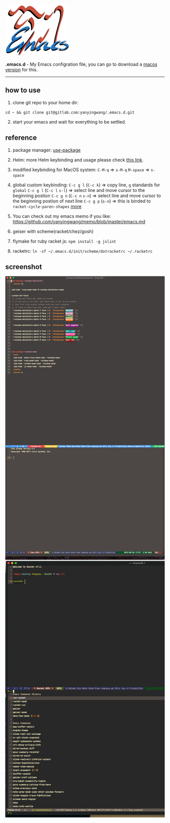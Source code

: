 <img src="https://raw.githubusercontent.com/yanyingwang/.emacs.d/master/favicon.png" alt="favicon" width="200"/>

**.emacs.d** - My Emacs configration file, you can go to download a [macos version](https://emacsformacosx.com/) for this.

---

## how to use
1. clone git repo to your home dir:
~~~shell
cd ~ && git clone git@gitlab.com:yanyingwang/.emacs.d.git
~~~

2. start your emacs and wait for everything to be settled.


## reference
1. package manager: [use-package](https://github.com/jwiegley/use-package)
2. Helm: more Helm keybinding and usage please check [this link](http://tuhdo.github.io/helm-intro.html).
3. modified keybinding for MacOS system:
   `C-M-q` => `s-M-q`
   `M-space` => `s-space`

4. global custom keybinding:
   `C-c g l` (`C-c k`) => copy line, `g` standards for `global`
   `C-c g l` (`C-c l` `s-l`) => select line and move cursor to the beginning postion
   `C-c g n` (`C-c n` `s-n`) => select line and move cursor to the beginning postion of next line
   `C-c g p` (`s-n`) => this is binded to `racket-cycle-paren-shapes`
   [more](https://github.com/yanyingwang/.emacs.d/blob/master/init/self/keybinding.el)
5. You can check out my emacs memo if you like: https://github.com/yanyingwang/memo/blob/master/emacs.md
6. geiser with scheme(racket/chez/gosh)
7. flymake for ruby racket js: `npm install -g jslint`
8. racketrc: `ln -sf ~/.emacs.d/init/scheme/dotracketrc ~/.racketrc`

## screenshot
![scsh1](https://raw.githubusercontent.com/yanyingwang/.emacs.d/master/screenshots/dim-golden-ratio.png)
![scsh2](https://raw.githubusercontent.com/yanyingwang/.emacs.d/master/screenshots/racket-in-geiser.png)

